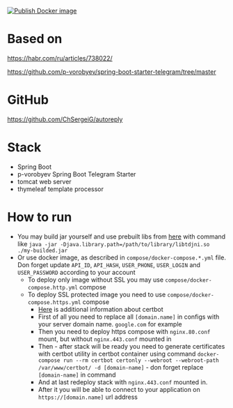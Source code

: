 [![Publish Docker image](https://github.com/ChSergeiG/autoreply/actions/workflows/docker-publish.yml/badge.svg)](https://github.com/ChSergeiG/autoreply/actions/workflows/docker-publish.yml)

# Based on

https://habr.com/ru/articles/738022/

https://github.com/p-vorobyev/spring-boot-starter-telegram/tree/master

# GitHub

https://github.com/ChSergeiG/autoreply

# Stack

- Spring Boot
- p-vorobyev Spring Boot Telegram Starter
- tomcat web server
- thymeleaf template processor

# How to run

- You may build jar yourself and use prebuilt libs
  from [here](https://github.com/p-vorobyev/spring-boot-starter-telegram/tree/master/libs) with command
  like `java -jar -Djava.library.path=/path/to/library/libtdjni.so ./my-builded.jar`
- Or use docker image, as described in `compose/docker-compose.*.yml` file. Don forget
  update `API_ID`, `API_HASH`, `USER_PHONE`, `USER_LOGIN` and `USER_PASSWORD` according to your account
  - To deploy only image without SSL you may use `compose/docker-compose.http.yml` compose
  - To deploy SSL protected image you need to use `compose/docker-compose.https.yml` compose
    - [Here](https://phoenixnap.com/kb/letsencrypt-docker) is additional information about certbot
    - First of all you need to replace all `[domain.name]` in configs with your server domain name. `google.com` for example
    - Then you need to deploy https compose with `nginx.80.conf` mount, but without `nginx.443.conf` mounted in
    - Then - after stack will be ready you need to generate certificates with certbot utility in certbot container using command `docker-compose run --rm certbot certonly --webroot --webroot-path /var/www/certbot/ -d [domain-name]` - don forget replace `[domain-name]` in command
    - And at last redeploy stack with `nginx.443.conf` mounted in.
    - After it you will be able to connect to your application on `https://[domain.name]` url address


